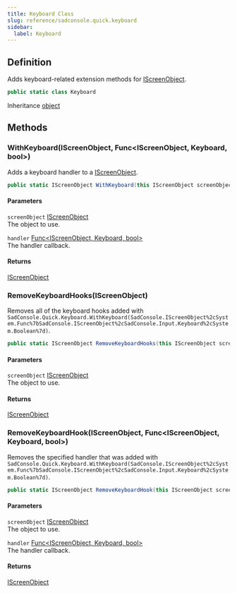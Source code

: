 ```yaml
---
title: Keyboard Class
slug: reference/sadconsole.quick.keyboard
sidebar:
  label: Keyboard
---
```

## Definition

Adds keyboard-related extension methods for [IScreenObject](../sadconsole.iscreenobject/).

```csharp title="C#"
public static class Keyboard
```

Inheritance [object](https://learn.microsoft.com/dotnet/api/system.object/)

## Methods

### WithKeyboard(IScreenObject, Func<IScreenObject, Keyboard, bool>)

Adds a keyboard handler to a [IScreenObject](../sadconsole.iscreenobject/).

```csharp title="C#"
public static IScreenObject WithKeyboard(this IScreenObject screenObject, Func<IScreenObject, Keyboard, bool> handler)
```

#### Parameters

`screenObject` [IScreenObject](../sadconsole.iscreenobject/)  
The object to use.

`handler` [Func\<IScreenObject, Keyboard, bool\>](https://learn.microsoft.com/dotnet/api/system.func-3/)  
The handler callback.

#### Returns

[IScreenObject](../sadconsole.iscreenobject/)

### RemoveKeyboardHooks(IScreenObject)

Removes all of the keyboard hooks added with `SadConsole.Quick.Keyboard.WithKeyboard(SadConsole.IScreenObject%2cSystem.Func%7bSadConsole.IScreenObject%2cSadConsole.Input.Keyboard%2cSystem.Boolean%7d)`.

```csharp title="C#"
public static IScreenObject RemoveKeyboardHooks(this IScreenObject screenObject)
```

#### Parameters

`screenObject` [IScreenObject](../sadconsole.iscreenobject/)  
The object to use.

#### Returns

[IScreenObject](../sadconsole.iscreenobject/)

### RemoveKeyboardHook(IScreenObject, Func<IScreenObject, Keyboard, bool>)

Removes the specified handler that was added with `SadConsole.Quick.Keyboard.WithKeyboard(SadConsole.IScreenObject%2cSystem.Func%7bSadConsole.IScreenObject%2cSadConsole.Input.Keyboard%2cSystem.Boolean%7d)`.

```csharp title="C#"
public static IScreenObject RemoveKeyboardHook(this IScreenObject screenObject, Func<IScreenObject, Keyboard, bool> handler)
```

#### Parameters

`screenObject` [IScreenObject](../sadconsole.iscreenobject/)  
The object to use.

`handler` [Func\<IScreenObject, Keyboard, bool\>](https://learn.microsoft.com/dotnet/api/system.func-3/)  
The handler callback.

#### Returns

[IScreenObject](../sadconsole.iscreenobject/)